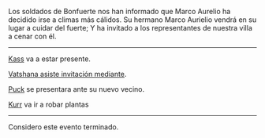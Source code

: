 Los soldados de Bonfuerte nos han informado que Marco Aurelio ha decidido irse a climas más cálidos. Su hermano Marco Aurielio vendrá en su lugar a cuidar del fuerte; Y ha invitado a los representantes de nuestra villa a cenar con él.

---

[Kass](../Kmu/Kass/Kass) va a estar presente.

[Vatshana asiste invitación mediante](../Kaukel/Vatshana/Cambio%20de%20administración.md).

[Puck](../Varso/Puck/Puck.md) se presentara ante su nuevo vecino.

[Kurr](../Cwolf/Kurr/Mes%201/Kurr.md) va ir a robar plantas

---

Considero este evento terminado.

